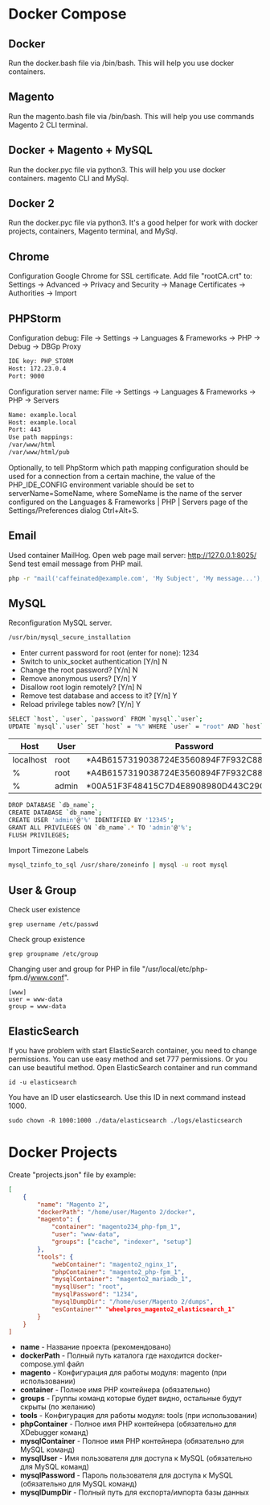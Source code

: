 # Docker Compose

## Docker
Run the docker.bash file via /bin/bash.
This will help you use docker containers.

## Magento
Run the magento.bash file via /bin/bash.
This will help you use commands Magento 2 CLI terminal.

## Docker + Magento + MySQL
Run the docker.pyc file via python3.
This will help you use docker containers. magento CLI and MySql.

## Docker 2
Run the docker.pyc file via python3.
It's a good helper for work with docker projects, containers, Magento terminal, and MySql.

## Chrome
Configuration Google Chrome for SSL certificate.
Add file "rootCA.crt" to: Settings -> Advanced -> Privacy and Security -> Manage Certificates -> Authorities -> Import

## PHPStorm
Configuration debug: File -> Settings -> Languages & Frameworks -> PHP -> Debug -> DBGp Proxy
```sh
IDE key: PHP_STORM
Host: 172.23.0.4
Port: 9000
```
Configuration server name: File -> Settings -> Languages & Frameworks -> PHP -> Servers
```sh
Name: example.local
Host: example.local
Port: 443
Use path mappings:
/var/www/html
/var/www/html/pub
```
Optionally, to tell PhpStorm which path mapping configuration should be used for a connection from a certain machine, the value of the PHP_IDE_CONFIG environment variable should be set to serverName=SomeName, where SomeName is the name of the server configured on the Languages & Frameworks | PHP | Servers page of the Settings/Preferences dialog Ctrl+Alt+S.

## Email
Used container MailHog. Open web page mail server: http://127.0.0.1:8025/
Send test email message from PHP mail.
```sh
php -r "mail('caffeinated@example.com', 'My Subject', 'My message...');"
```

## MySQL
Reconfiguration MySQL server.
```sh
/usr/bin/mysql_secure_installation
```
  - Enter current password for root (enter for none): 1234
  - Switch to unix_socket authentication [Y/n]        N
  - Change the root password? [Y/n]                   N
  - Remove anonymous users? [Y/n]                     Y
  - Disallow root login remotely? [Y/n]               N
  - Remove test database and access to it? [Y/n]      Y
  - Reload privilege tables now? [Y/n]                Y
```sh
SELECT `host`, `user`, `password` FROM `mysql`.`user`;
UPDATE `mysql`.`user` SET `host` = "%" WHERE `user` = "root" AND `host` = "127.0.0.1";
```
| Host      | User  | Password                                  |
|-----------|-------|-------------------------------------------|
| localhost | root  | *A4B6157319038724E3560894F7F932C8886EBFCF |
| %         | root  | *A4B6157319038724E3560894F7F932C8886EBFCF |
| %         | admin | *00A51F3F48415C7D4E8908980D443C29C69B60C9 |
```sh
DROP DATABASE `db_name`;
CREATE DATABASE `db_name`;
CREATE USER 'admin'@'%' IDENTIFIED BY '12345';
GRANT ALL PRIVILEGES ON `db_name`.* TO 'admin'@'%';
FLUSH PRIVILEGES;
```
Import Timezone Labels
```sh
mysql_tzinfo_to_sql /usr/share/zoneinfo | mysql -u root mysql
```

## User & Group
Check user existence
```
grep username /etc/passwd
```
Check group existence
```
grep groupname /etc/group
```
Changing user and group for PHP in file "/usr/local/etc/php-fpm.d/www.conf".
```
[www]
user = www-data
group = www-data
```
## ElasticSearch

If you have problem with start ElasticSearch container, you need to change permissions.
You can use easy method and set 777 permissions.
Or you can use beautiful method. Open ElasticSearch container and run command
```
id -u elasticsearch
```
You have an ID user elasticsearch. Use this ID in next command instead 1000.
```
sudo chown -R 1000:1000 ./data/elasticsearch ./logs/elasticsearch
```

# Docker Projects

Create "projects.json" file by example:
```json
[
    {
        "name": "Magento 2",
        "dockerPath": "/home/user/Magento 2/docker",
        "magento": {
            "container": "magento234_php-fpm_1",
            "user": "www-data",
            "groups": ["cache", "indexer", "setup"]
        },
        "tools": {
            "webContainer": "magento2_nginx_1",
            "phpContainer": "magento2_php-fpm_1",
            "mysqlContainer": "magento2_mariadb_1",
            "mysqlUser": "root",
            "mysqlPassword": "1234",
            "mysqlDumpDir": "/home/user/Magento 2/dumps",
            "esContainer"" "wheelpros_magento2_elasticsearch_1"
        }
    }
]
```
  - **name** - Название проекта (рекомендовано)
  - **dockerPath** - Полный путь каталога где находится docker-compose.yml файл
  - **magento** - Конфигурация для работы модуля: magento (при использовании)
  - **container** - Полное имя PHP контейнера (обязательно)
  - **groups** - Группы команд которые будет видно, остальные будут скрыты (по желанию)
  - **tools** - Конфигурация для работы модуля: tools (при использовании)
  - **phpContainer** - Полное имя PHP контейнера (обязательно для XDebugger команд)
  - **mysqlContainer** - Полное имя PHP контейнера (обязательно для MySQL команд)
  - **mysqlUser** - Имя пользователя для доступа к MySQL (обязательно для MySQL команд)
  - **mysqlPassword** - Пароль пользователя для доступа к MySQL (обязательно для MySQL команд)
  - **mysqlDumpDir** - Полный путь для експорта/импорта базы данных

